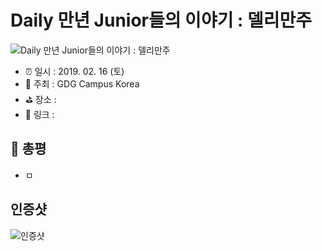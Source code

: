 # Daily 만년 Junior들의 이야기 : 델리만주

![Daily 만년 Junior들의 이야기 : 델리만주](image.jpg)

- ⏰ 일시 : 2019. 02. 16 (토)
- 💁 주최 : GDG Campus Korea
- ⛳ 장소 : 
- 🔗 링크 : 

## 👏 총평 

- ㅁ

## 인증샷

![인증샷](self.png)
